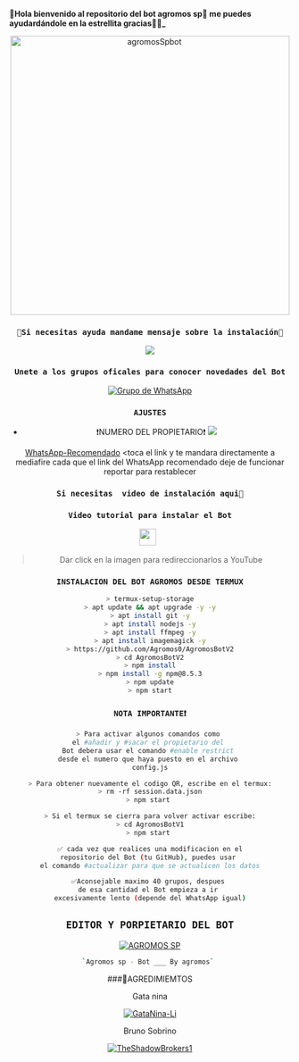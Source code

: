 **💚Hola bienvenido al repositorio del bot agromos sp💚 me puedes ayudardándole en la estrellita gracias💚👻_**

<div align="center">
<img src="https://i.ytimg.com/vi/nkhVzxXnuSQ/maxresdefault.jpg" alt="agromosSpbot" width="500" />


### `💚Si necesitas ayuda mandame mensaje sobre la instalación💚`
<a href="http://wa.me/18178659441" target="blank"><img src="https://img.shields.io/badge/Whatsapp-30302f?style=flat&logo=whatsapp" /></a>
### `Unete a los grupos oficales para conocer novedades del Bot`
[![Grupo de WhatsApp](https://img.shields.io/badge/WhatsApp%20Group-25D366?style=for-the-badge&logo=whatsapp&logoColor=white)](https://chat.whatsapp.com/JiONzKmPvB25su65XzAbqA)
### `AJUSTES`
- ❗NUMERO DEL PROPIETARIO❗ <a href="http://wa.me/18178659441" target="blank"><img src="https://img.shields.io/badge/Whatsapp-30302f?style=flat&logo=whatsapp" /></a>

[WhatsApp-Recomendado](https://download853.mediafire.com/xawpdplr7wvg/u133oxjqtiry52t/%E2%9E%A2+SOLITARIO+BUSINESS+%E2%9E%A2_2.21.19.21.apk)
<toca el link y te mandara directamente a mediafire 
cada que el link del WhatsApp recomendado deje de funcionar reportar para restablecer 



### `Si necesitas  video de instalación aqui💚`
### `Video tutorial para instalar el Bot`
<a href="https://youtu.be/pZQqL51epBY"><img height="30" src="https://github.com/shanduy/ShanBot/blob/main/temples/youtube-logo-6-2.png?raw=true"></a>&nbsp;&nbsp;
> Dar click en la imagen para redireccionarlos a YouTube

### `INSTALACION DEL BOT AGROMOS DESDE TERMUX`
```bash
> termux-setup-storage
> apt update && apt upgrade -y -y
> apt install git -y
> apt install nodejs -y
> apt install ffmpeg -y
> apt install imagemagick -y
> https://github.com/Agromos0/AgromosBotV2
> cd AgromosBotV2
> npm install
> npm install -g npm@8.5.3
> npm update
> npm start
```
### `NOTA IMPORTANTE❗`
```bash
> Para activar algunos comandos como 
el #añadir y #sacar el propietario del 
Bot debera usar el comando #enable restrict 
desde el numero que haya puesto en el archivo 
config.js

> Para obtener nuevamente el codigo QR, escribe en el termux:
> rm -rf session.data.json
> npm start 

> Si el termux se cierra para volver activar escribe:
> cd AgromosBotV1
> npm start 

✅ cada vez que realices una modificacion en el
repositorio del Bot (tu GitHub), puedes usar 
el comando #actualizar para que se actualicen los datos

✅Aconsejable maximo 40 grupos, despues 
de esa cantidad el Bot empieza a ir 
excesivamente lento (depende del WhatsApp igual)
```
## `EDITOR Y PORPIETARIO DEL BOT` 


[![AGROMOS SP](https://github.com/Agromos0/AgromosBotV2.png?size=100)](https://github.com/Agromos0/AgromosBotV2)
```bash
`Agromos sp - Bot ___ By agromos` 
```
###💚AGREDIMIEMTOS

Gata nina


[![GataNina-Li](https://github.com/GataNina-Li.png?size=100)](https://github.com/GataNina-Li) 

 
Bruno Sobrino 

[![TheShadowBrokers1](https://github.com/BrunoSobrino.png?size=100)](https://github.com/BrunoSobrino)
